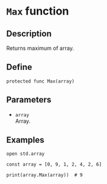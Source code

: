 # ``Max`` function

## Description
Returns maximum of array.

## Define
```
protected func Max(array)
```

## Parameters
+ ``array`` <br>
Array.

## Examples
```
open std.array

const array = [0, 9, 1, 2, 4, 2, 6]

print(array.Max(array))  # 9
```
